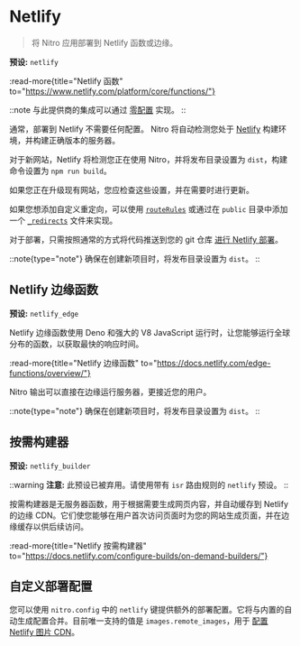 # Netlify

> 将 Nitro 应用部署到 Netlify 函数或边缘。

**预设:** `netlify`

:read-more{title="Netlify 函数" to="https://www.netlify.com/platform/core/functions/"}

::note
与此提供商的集成可以通过 [零配置](/deploy/#zero-config-providers) 实现。
::

通常，部署到 Netlify 不需要任何配置。
Nitro 将自动检测您处于 [Netlify](https://www.netlify.com) 构建环境，并构建正确版本的服务器。

对于新网站，Netlify 将检测您正在使用 Nitro，并将发布目录设置为 `dist`，构建命令设置为 `npm run build`。

如果您正在升级现有网站，您应检查这些设置，并在需要时进行更新。

如果您想添加自定义重定向，可以使用 [`routeRules`](/config#routerules) 或通过在 `public` 目录中添加一个 [`_redirects`](https://docs.netlify.com/routing/redirects/#syntax-for-the-redirects-file) 文件来实现。

对于部署，只需按照通常的方式将代码推送到您的 git 仓库 [进行 Netlify 部署](https://docs.netlify.com/configure-builds/get-started/)。

::note{type="note"}
确保在创建新项目时，将发布目录设置为 `dist`。
::

## Netlify 边缘函数

**预设:** `netlify_edge`

Netlify 边缘函数使用 Deno 和强大的 V8 JavaScript 运行时，让您能够运行全球分布的函数，以获取最快的响应时间。

:read-more{title="Netlify 边缘函数" to="https://docs.netlify.com/edge-functions/overview/"}

Nitro 输出可以直接在边缘运行服务器，更接近您的用户。

::note{type="note"}
确保在创建新项目时，将发布目录设置为 `dist`。
::

## 按需构建器

**预设:** `netlify_builder`

::warning
**注意:** 此预设已被弃用。请使用带有 `isr` 路由规则的 `netlify` 预设。
::

按需构建器是无服务器函数，用于根据需要生成网页内容，并自动缓存到 Netlify 的边缘 CDN。它们使您能够在用户首次访问页面时为您的网站生成页面，并在边缘缓存以供后续访问。

:read-more{title="Netlify 按需构建器" to="https://docs.netlify.com/configure-builds/on-demand-builders/"}

## 自定义部署配置

您可以使用 `nitro.config` 中的 `netlify` 键提供额外的部署配置。它将与内置的自动生成配置合并。目前唯一支持的值是 `images.remote_images`，用于 [配置 Netlify 图片 CDN](https://docs.netlify.com/image-cdn/create-integration/)。
